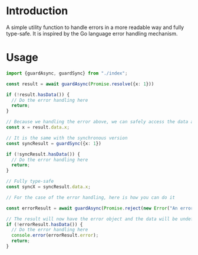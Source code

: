 # Introduction

A simple utility function to handle errors in a more readable way and fully type-safe. It is inspired by the Go language error handling mechanism.

# Usage

```typescript
import {guardAsync, guardSync} from "./index";

const result = await guardAsync(Promise.resolve({x: 1}))

if (!result.hasData()) {
  // Do the error handling here
  return;
}

// Because we handling the error above, we can safely access the data and it will be fully type-safe
const x = result.data.x;

// It is the same with the synchronous version
const syncResult = guardSync({x: 1})

if (!syncResult.hasData()) {
  // Do the error handling here
  return;
}

// Fully type-safe
const syncX = syncResult.data.x;

// For the case of the error handling, here is how you can do it

const errorResult = await guardAsync(Promise.reject(new Error("An error occurred")))

// The result will now have the error object and the data will be undefined
if (!errorResult.hasData()) {
  // Do the error handling here
  console.error(errorResult.error);
  return;
}
```